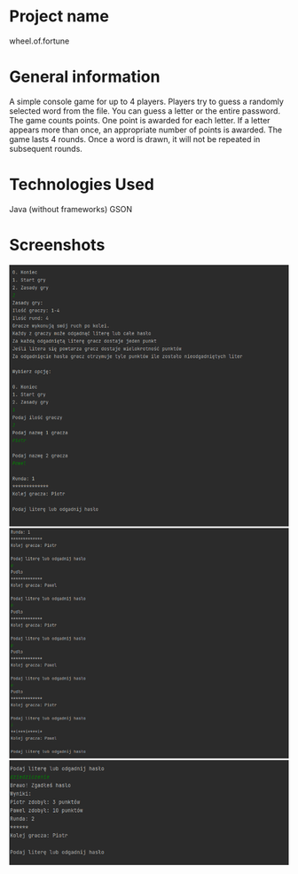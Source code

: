 # Project name
wheel.of.fortune
# General information
A simple console game for up to 4 players.
Players try to guess a randomly selected word from the file. 
You can guess a letter or the entire password. The game counts points. One point is awarded for each letter. If a letter appears more than once, an appropriate number of points is awarded.
The game lasts 4 rounds. Once a word is drawn, it will not be repeated in subsequent rounds.
# Technologies Used
Java (without frameworks)
GSON
# Screenshots
![Screenshot](src/main/resources/screenshot1.png)
![Screenshot](src/main/resources/screenshot2.png)
![Screenshot](src/main/resources/screenshot3.png)
